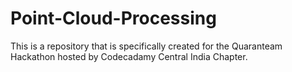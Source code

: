 # Point-Cloud-Processing
This is a repository that is specifically created for the Quaranteam Hackathon hosted by Codecadamy Central India Chapter.
